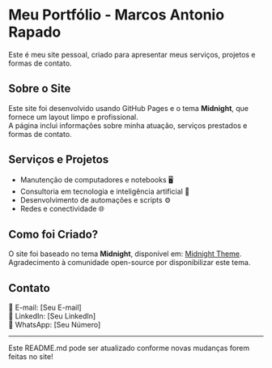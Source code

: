 # Meu Portfólio - Marcos Antonio Rapado

Este é meu site pessoal, criado para apresentar meus serviços, projetos e formas de contato.

## Sobre o Site
Este site foi desenvolvido usando GitHub Pages e o tema **Midnight**, que fornece um layout limpo e profissional.  
A página inclui informações sobre minha atuação, serviços prestados e formas de contato.

## Serviços e Projetos
- Manutenção de computadores e notebooks 🖥️
- Consultoria em tecnologia e inteligência artificial 🤖
- Desenvolvimento de automações e scripts ⚙️
- Redes e conectividade 🌐

## Como foi Criado?
O site foi baseado no tema **Midnight**, disponível em:
[Midnight Theme](http://pages-themes.github.io/midnight).  
Agradecimento à comunidade open-source por disponibilizar este tema.

## Contato
📧 E-mail: [Seu E-mail]  
🔗 LinkedIn: [Seu LinkedIn]  
📱 WhatsApp: [Seu Número]  

---

Este README.md pode ser atualizado conforme novas mudanças forem feitas no site!
